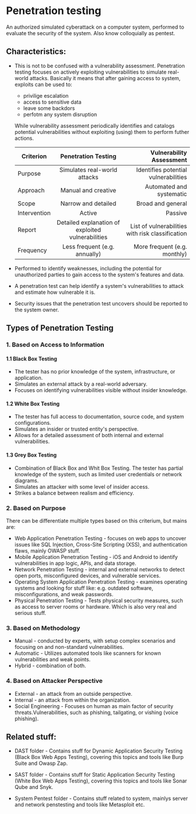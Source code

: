 # Penetration testing
An authorized simulated cyberattack on a computer system, performed to evaluate the security of the system. Also know colloquially as pentest.

## Characteristics:
- This is not to be confused with a vulnerability assessment. Penetration testing focuses on actively exploiting vulnerabilities to simulate real-world attacks. Basically it means that after gaining access to system, exploits can be used to:
    + privilige escalation
    + access to sensitive data
    + leave some backdors
    + perfotm any system disruption

    While vulnerability assessment periodically identifies and catalogs potential vulnerabilities without exploiting (using) them to perform futher actions.

    | Criterion   |      Penetration Testing      |  Vulnerability Assessment |
    |----------|:-------------:|------:|
    | Purpose |  Simulates real-world attacks | Identifies potential vulnerabilities |
    | Approach |    Manual and creative |   Automated and systematic   |
    | Scope | Narrow and detailed   |	Broad and general   |
    | Intervention | Active | Passive |
    | Report | Detailed explanation of exploited vulnerabilities | List of vulnerabilities with risk classification |
    | Frequency | Less frequent (e.g. annually)    | 	More frequent (e.g. monthly) |

- Performed to identify weaknesses, including the potential for unauthorized parties to gain access to the system's features and data.
- A penetration test can help identify a system's vulnerabilities to attack and estimate how vulnerable it is. 
- Security issues that the penetration test uncovers should be reported to the system owner.

## Types of Penetration Testing

### 1. Based on Access to Information
#### 1.1 Black Box Testing
- The tester has no prior knowledge of the system, infrastructure, or application.
- Simulates an external attack by a real-world adversary.
- Focuses on identifying vulnerabilities visible without insider knowledge.
#### 1.2 White Box Testing
- The tester has full access to documentation, source code, and system configurations.
- Simulates an insider or trusted entity's perspective.
- Allows for a detailed assessment of both internal and external vulnerabilities.
#### 1.3 Grey Box Testing
- Combination of Black Box and Whit Box Testing. The tester has partial knowledge of the system, such as limited user credentials or network diagrams.
- Simulates an attacker with some level of insider access.
- Strikes a balance between realism and efficiency.

### 2. Based on Purpose
There can be differentiate multiple types based on this criterium, but mains are:
- Web Application Penetration Testing - focuses on web apps to uncover issues like SQL Injection, Cross-Site Scripting (XSS), and authentication flaws, mainly OWASP stuff.
- Mobile Application Penetration Testing - iOS and Android to identify vulnerabilities in app logic, APIs, and data storage.
- Network Penetration Testing - internal and external networks to detect open ports, misconfigured devices, and vulnerable services.
- Operating System Application Penetration Testing - examines operating systems and looking for stuff like: e.g. outdated software, misconfigurations, and weak passwords.
- Physical Penetration Testing - Tests physical security measures, such as access to server rooms or hardware. Which is also very real and serious stuff.

### 3. Based on Methodology
- Manual - conducted by experts, with setup complex scenarios and focusing on and non-standard vulnerabilities.  
- Automatic - Utilizes automated tools like scanners for known vulnerabilities and weak points.
- Hybrid - combination of both.

### 4. Based on Attacker Perspective
 - External - an attack from an outside perspective.
 - Internal - an attack from within the organization.
 - Social Engineering - Focuses on human as main factor of security threats.Vulnerabilities, such as phishing, tailgating, or vishing (voice phishing).


## Related stuff:
- DAST folder - Contains stuff for Dynamic Application Security Testing (Black Box Web Apps Testing), covering this topics and tools like Burp Suite and Owasp Zap.

- SAST folder - Contains stuff for Static Application Security Testing (White Box Web Apps Testing), covering this topics and tools like Sonar Qube and Snyk.

- System Pentest folder - Contains stuff related to system, mainlys server and network penstesting and tools like Metasploit etc.